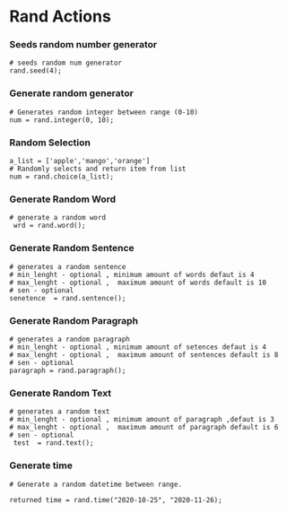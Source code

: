 # Rand Actions
### Seeds random number generator
```jac
# seeds random num generator
rand.seed(4);

```
### Generate random generator
```jac
# Generates random integer between range (0-10)
num = rand.integer(0, 10);
```
### Random Selection
```jac
a_list = ['apple','mango','orange']
# Randomly selects and return item from list
num = rand.choice(a_list);
```
### Generate Random Word
```jac 
# generate a random word
 wrd = rand.word();
 ```

### Generate Random Sentence
```jac
# generates a random sentence
# min_lenght - optional , minimum amount of words defaut is 4
# max_lenght - optional ,  maximum amount of words default is 10
# sen - optional
senetence  = rand.sentence();
```
### Generate Random Paragraph

```jac
# generates a random paragraph
# min_lenght - optional , minimum amount of setences defaut is 4
# max_lenght - optional ,  maximum amount of sentences default is 8
# sen - optional
paragraph = rand.paragraph();
```
### Generate Random Text
```jac
# generates a random text
# min_lenght - optional , minimum amount of paragraph ,defaut is 3
# max_lenght - optional ,  maximum amount of paragraph default is 6
# sen - optional
 test  = rand.text();
 ```
### Generate time
```jac 
# Generate a random datetime between range.

returned time = rand.time("2020-10-25", "2020-11-26);

```
